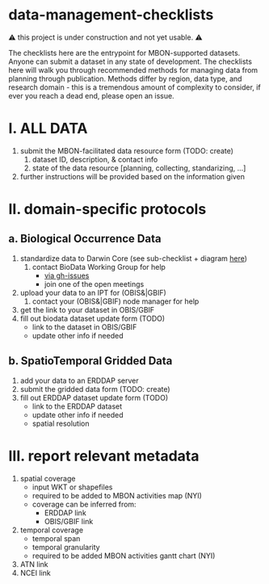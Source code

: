 # data-management-checklists
:warning: this project is under construction and not yet usable. :warning:

The checklists here are the entrypoint for MBON-supported datasets.
Anyone can submit a dataset in any state of development.
The checklists here will walk you through recommended methods for managing data from planning through publication.
Methods differ by region, data type, and research domain - this is a tremendous amount of complexity to consider, if ever you reach a dead end, please open an issue.


# I. ALL DATA
1. submit the MBON-facilitated data resource form (TODO: create)
    1. dataset ID, description, & contact info
    1. state of the data resource [planning, collecting, standarizing, ...]
1. further instructions will be provided based on the information given

# II. domain-specific protocols

## a. Biological Occurrence Data
1. standardize data to Darwin Core (see sub-checklist + diagram [here](https://github.com/ioos/bio_mobilization_workshop/pull/28))
    1. contact BioData Working Group for help
       * [via gh-issues](https://github.com/ioos/bio_data_guide/issues)
       * join one of the open meetings
1. upload your data to an IPT for (OBIS&|GBIF)
    1. contact your (OBIS&|GBIF) node manager for help
1. get the link to your dataset in OBIS/GBIF
1. fill out biodata dataset update form (TODO)
    * link to the dataset in OBIS/GBIF
    * update other info if needed

## b. SpatioTemporal Gridded Data
1. add your data to an ERDDAP server
1. submit the gridded data form (TODO: create)
1. fill out ERDDAP dataset update form (TODO)
    * link to the ERDDAP dataset
    * update other info if needed
    * spatial resolution

# III. report relevant metadata
1. spatial coverage
    * input WKT or shapefiles 
    * required to be added to MBON activities map (NYI)
    * coverage can be inferred from:
        * ERDDAP link
        * OBIS/GBIF link
1. temporal coverage
    * temporal span
    * temporal granularity
    * required to be added MBON activities gantt chart (NYI)
1. ATN link
2. NCEI link
